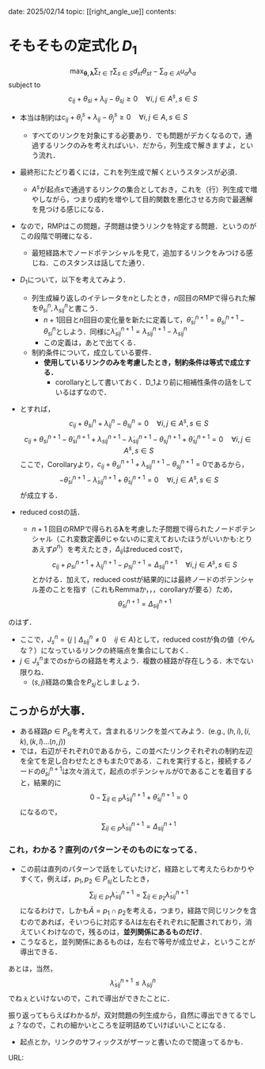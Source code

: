 date: 2025/02/14
topic: [[right_angle_ue]]
contents:

# そもそもの定式化 $D_1$

$$\max_{\boldsymbol{\theta,\lambda}}{\sum_{t\in T}{\sum_{s\in S}{d_{st}\theta_{st}}}-\sum_{a\in A}{u_
{a}\lambda_a}}$$
$\text{subject to}$
$$c_{ij}+\theta_{si}+\lambda_{ij}-\theta_{sj} \geq 0 \quad \forall i,j\in A^s, s\in S$$
- 本当は制約は$c_{ij}+\theta_i^s+\lambda_{ij}-\theta_j^s \geq 0 \quad \forall i,j\in A, s\in S$
	- すべてのリンクを対象にする必要あり．でも問題がデカくなるので，通過するリンクのみを考えればいい．だから，列生成で解きますよ，という流れ．
- 最終形にたどり着くには，これを列生成で解くというスタンスが必須．
	- $A^s$が起点$s$で通過するリンクの集合としておき，これを（行）列生成で増やしながら，つまり成約を増やして目的関数を悪化させる方向で最適解を見つける感じになる．
- なので，RMPはこの問題，子問題は使うリンクを特定する問題．というのがこの段階で明確になる．
	- 最短経路木でノードポテンシャルを見て，追加するリンクをみつける感じね．このスタンスは話してた通り．

- $D_1$について，以下を考えてみよう．
	- 列生成繰り返しのイテレータを$n$としたとき，$n$回目のRMPで得られた解を$\theta_{si}^n, \lambda_{sij}^n$と書こう．
		- $n+1$回目と$n$回目の変化量を新たに定義して，$\dot{\theta}_{si}^{n+1} = \theta_{si}^{n+1} -\theta_{si}^{n}$としよう．同様に$\dot{\lambda}_{sij}^{n+1} = \lambda_{sij}^{n+1} -\lambda_{sij}^{n}$
		- この定義は，あとで出てくる．
	- 制約条件について，成立している要件．
		- **使用しているリンクのみを考慮したとき，制約条件は等式で成立する．**
			- corollaryとして書いておく．D_1より前に相補性条件の話をしているはずなので．
- とすれば，
$$c_{ij}+\theta_{si}^n+\lambda_{ij}^n -\theta_{sj}^n = 0 \quad \forall i,j\in A^s, s\in S$$
$$c_{ij}+\theta_{si}^{n+1}-\dot{\theta}_{si}^{n+1}+\lambda_{sij}^{n+1}-\dot{\lambda}_{sij}^{n+1}-\theta_{sj}^{n+1}+\dot{\theta}_{sj}^{n+1} = 0 \quad \forall i,j\in A^s, s\in S$$
ここで，Corollaryより，$c_{ij}+\theta_{si}^{n+1}+\lambda_{sij}^{n+1}-\theta_{sj}^{n+1}=0$であるから，
$$-\dot{\theta}_{si}^{n+1}-\dot{\lambda}_{sij}^{n+1}+\dot{\theta}_{sj}^{n+1} = 0 \quad \forall i,j\in A^s, s\in S \tag{1}$$
が成立する．

- reduced costの話．
	- $n+1$ 回目のRMPで得られる$\boldsymbol{\lambda}$を考慮した子問題で得られたノードポテンシャル（これ変数定義$\theta$じゃないのに変えておいたほうがいいかも:とりあえず$\rho^n$）を考えたとき，$\Delta_{ij}$はreduced costで，
　$$c_{ij}+\rho_{si}^{n+1}+\lambda_{ij}^{n+1}-\rho_{sj}^{n+1} = \Delta_{sij}^{n+1} \quad \forall i,j\in A^s, s\in S$$
とかける．加えて，reduced costが結果的には最終ノードのポテンシャル差のことを指す（これもRemmaか，，，corollaryが要る）ため，
$$\dot{\theta}_{si}^{n+1} = \Delta_{sij}^{n+1}$$

のはず．
- ここで，$J_s^n=\{j\mid \Delta_{sij}^n \neq 0 \quad ij\in A \}$として，reduced costが負の値（やんな？）になっているリンクの終端点を集合にしておく．
- $j\in J_s^n$までの$s$からの経路を考えよう．複数の経路が存在しうる．木でない限りね．
	- $(s,j)$経路の集合を$P_{sj}$としましょう．

## こっからが大事．
- ある経路$p\in P_{sj}$を考えて，含まれるリンクを並べてみよう．(e.g., $(h,i),(i,k),(k,l)\dots (n,j)$)
- では，右辺がそれぞれ0であるから，この並べたリンクそれぞれの制約左辺を全てを足し合わせたときもまた0である．これを実行すると，接続するノードの$\dot{\theta}_{si}^{n+1}$は次々消えて，起点のポテンシャルが0であることを着目すると，結果的に
$$0-\sum_{ij\in p}{\dot{\lambda}_{sij}^{n+1}}+\dot{\theta}_{sj}^{n+1}=0$$
になるので，
$$\sum_{ij\in p}{\dot{\lambda}_{sij}^{n+1}}=\Delta_{sij}^{n+1}$$
### これ，わかる？直列のパターンそのものになってる．
- この前は直列のパターンで話をしていたけど，経路として考えたらわかりやすくて，例えば，$p_1,p_2\in P_{sj}$としたとき，
$$\sum_{ij\in p_1}{\dot{\lambda}_{sij}^{n+1}}=\sum_{ij\in p_2}{\dot{\lambda}_{sij}^{n+1}} \tag{2}$$
になるわけで，しかも$\tilde{A}=p_1\cap p_2$を考える，つまり，経路で同じリンクを含むのであれば，そいつらに対応する$\lambda$は左右それぞれに配置されており，消えていくわけなので，残るのは，**並列関係にあるものだけ**．
- こうなると，並列関係にあるものは，左右で等号が成立せよ，ということが導出できる．

あとは，当然，
$$\dot{\lambda}_{sij}^{n+1} \leq \lambda_{sij}^{n} \tag{3}$$
でねぇといけないので，これで導出ができたことに．

振り返ってもらえばわかるが，双対問題の列生成から，自然に導出できてるでしょ？なので，これの細かいところを証明詰めていけばいいことになる．
- 起点とか，リンクのサフィックスがザーッと書いたので間違ってるかも．

URL: